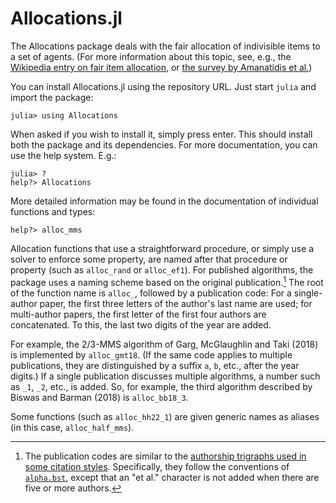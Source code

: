 # Allocations.jl

The Allocations package deals with the fair allocation of indivisible items
to a set of agents. (For more information about this topic, see, e.g., the
[Wikipedia entry on fair item
allocation](https://en.wikipedia.org/wiki/Fair_item_allocation), or [the survey
by Amanatidis et al.](https://arxiv.org/abs/2208.08782))

You can install Allocations.jl using the repository URL. Just start `julia` and
import the package:

```
julia> using Allocations
```

When asked if you wish to install it, simply press enter. This should install
both the package and its dependencies. For more documentation, you can use the
help system. E.g.:

```
julia> ?
help?> Allocations
```

More detailed information may be found in the documentation of individual
functions and types:

```
help?> alloc_mms
```

Allocation functions that use a straightforward procedure, or simply use
a solver to enforce some property, are named after that procedure or property
(such as `alloc_rand` or `alloc_ef1`). For published algorithms,
the package uses a naming scheme based on the original publication.[^1]
The root of the function name is `alloc_`, followed by a publication code: For
a single-author paper, the first three letters of the author's last name are
used; for multi-author papers, the first letter of the first four authors are
concatenated. To this, the last two digits of the year are added.

For example, the 2/3-MMS algorithm of Garg, McGlaughlin and Taki (2018) is
implemented by `alloc_gmt18`. (If the same code applies to multiple
publications, they are distinguished by a suffix `a`, `b`, etc., after the year
digits.) If a single publication discusses multiple algorithms, a number such as
`_1`, `_2`, etc., is added. So, for example, the third algorithm described by
Biswas and Barman (2018) is `alloc_bb18_3`.

Some functions (such as `alloc_hh22_1`) are given generic names as aliases (in
this case, `alloc_half_mms`).

[^1]: The publication codes are similar to the [authorship trigraphs used in some citation styles](https://en.wikipedia.org/wiki/Citation). Specifically, they follow the conventions of [`alpha.bst`](http://tug.ctan.org/tex-archive/biblio/bibtex/base/alpha.bst), except that an "et al." character is not added when there are five or more authors.

